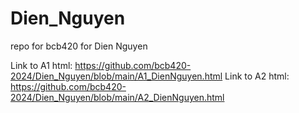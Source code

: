 # Dien_Nguyen
repo for bcb420 for Dien Nguyen

Link to A1 html: https://github.com/bcb420-2024/Dien_Nguyen/blob/main/A1_DienNguyen.html
Link to A2 html: https://github.com/bcb420-2024/Dien_Nguyen/blob/main/A2_DienNguyen.html
